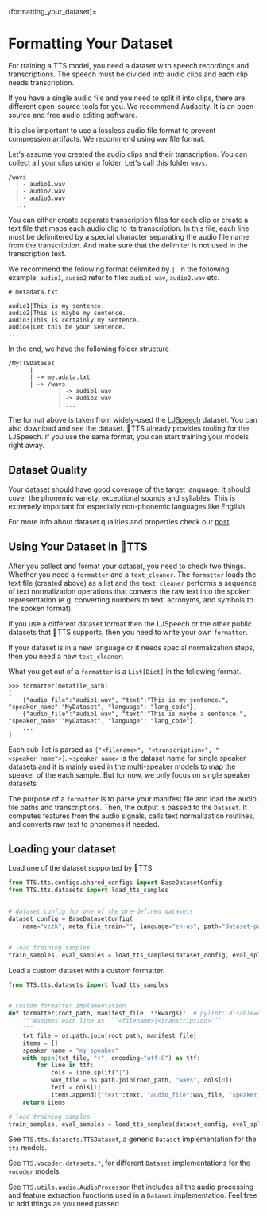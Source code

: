 (formatting_your_dataset)=
# Formatting Your Dataset

For training a TTS model, you need a dataset with speech recordings and transcriptions. The speech must be divided into audio clips and each clip needs transcription.

If you have a single audio file and you need to split it into clips, there are different open-source tools for you. We recommend Audacity. It is an open-source and free audio editing software.

It is also important to use a lossless audio file format to prevent compression artifacts. We recommend using `wav` file format.

Let's assume you created the audio clips and their transcription. You can collect all your clips under a folder. Let's call this folder `wavs`.

```
/wavs
  | - audio1.wav
  | - audio2.wav
  | - audio3.wav
  ...
```

You can either create separate transcription files for each clip or create a text file that maps each audio clip to its transcription. In this file, each line must be delimitered by a special character separating the audio file name from the transcription. And make sure that the delimiter is not used in the transcription text.

We recommend the following format delimited by `|`. In the following example, `audio1`, `audio2` refer to files `audio1.wav`, `audio2.wav` etc.

```
# metadata.txt

audio1|This is my sentence.
audio2|This is maybe my sentence.
audio3|This is certainly my sentence.
audio4|Let this be your sentence.
...
```

In the end, we have the following folder structure
```
/MyTTSDataset
      |
      | -> metadata.txt
      | -> /wavs
              | -> audio1.wav
              | -> audio2.wav
              | ...
```

The format above is taken from widely-used the [LJSpeech](https://keithito.com/LJ-Speech-Dataset/) dataset. You can also download and see the dataset. 🐸TTS already provides tooling for the LJSpeech. if you use the same format, you can start training your models right away.

## Dataset Quality

Your dataset should have good coverage of the target language. It should cover the phonemic variety, exceptional sounds and syllables. This is extremely important for especially non-phonemic languages like English.

For more info about dataset qualities and properties check our [post](https://github.com/coqui-ai/TTS/wiki/What-makes-a-good-TTS-dataset).

## Using Your Dataset in 🐸TTS

After you collect and format your dataset, you need to check two things. Whether you need a `formatter` and a `text_cleaner`. The `formatter` loads the text file (created above) as a list and the `text_cleaner` performs a sequence of text normalization operations that converts the raw text into the spoken representation (e.g. converting numbers to text, acronyms, and symbols to the spoken format).

If you use a different dataset format then the LJSpeech or the other public datasets that 🐸TTS supports, then you need to write your own `formatter`.

If your dataset is in a new language or it needs special normalization steps, then you need a new `text_cleaner`.

What you get out of a `formatter` is a `List[Dict]` in the following format.

```
>>> formatter(metafile_path)
[
    {"audio_file":"audio1.wav", "text":"This is my sentence.", "speaker_name":"MyDataset", "language": "lang_code"},
    {"audio_file":"audio1.wav", "text":"This is maybe a sentence.", "speaker_name":"MyDataset", "language": "lang_code"},
    ...
]
```

Each sub-list is parsed as ```{"<filename>", "<transcription>", "<speaker_name">]```.
```<speaker_name>``` is the dataset name for single speaker datasets and it is mainly used
in the multi-speaker models to map the speaker of the each sample. But for now, we only focus on single speaker datasets.

The purpose of a `formatter` is to parse your manifest file and load the audio file paths and transcriptions.
Then, the output is passed to the `Dataset`. It computes features from the audio signals, calls text normalization routines, and converts raw text to
phonemes if needed.

## Loading your dataset

Load one of the dataset supported by 🐸TTS.

```python
from TTS.tts.configs.shared_configs import BaseDatasetConfig
from TTS.tts.datasets import load_tts_samples


# dataset config for one of the pre-defined datasets
dataset_config = BaseDatasetConfig(
    name="vctk", meta_file_train="", language="en-us", path="dataset-path")


# load training samples
train_samples, eval_samples = load_tts_samples(dataset_config, eval_split=True)
```

Load a custom dataset with a custom formatter.

```python
from TTS.tts.datasets import load_tts_samples


# custom formatter implementation
def formatter(root_path, manifest_file, **kwargs):  # pylint: disable=unused-argument
    """Assumes each line as ```<filename>|<transcription>```
    """
    txt_file = os.path.join(root_path, manifest_file)
    items = []
    speaker_name = "my_speaker"
    with open(txt_file, "r", encoding="utf-8") as ttf:
        for line in ttf:
            cols = line.split("|")
            wav_file = os.path.join(root_path, "wavs", cols[0])
            text = cols[1]
            items.append({"text":text, "audio_file":wav_file, "speaker_name":speaker_name})
    return items

# load training samples
train_samples, eval_samples = load_tts_samples(dataset_config, eval_split=True, formatter=formatter)
```

See `TTS.tts.datasets.TTSDataset`, a generic `Dataset` implementation for the `tts` models.

See `TTS.vocoder.datasets.*`, for different `Dataset` implementations for the `vocoder` models.

See `TTS.utils.audio.AudioProcessor` that includes all the audio processing and feature extraction functions used in a
`Dataset` implementation. Feel free to add things as you need.passed

